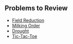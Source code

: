 ## Problems to Review

- [Field Reduction](https://github.com/froge159/usaco_training/tree/main/Field%20Reduction)
- [Milking Order](https://github.com/froge159/usaco_training/tree/main/Milking%20Order)
- [Drought](https://github.com/froge159/usaco_training/tree/main/Drought)
- [Tic-Tac-Toe](https://github.com/froge159/usaco_training/tree/main/team-tic-tac-toe) 
